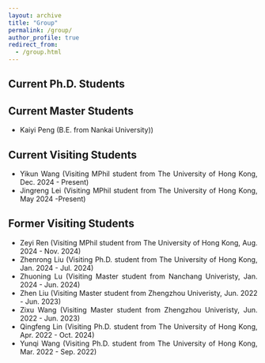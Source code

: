 ```yaml
---
layout: archive
title: "Group"
permalink: /group/
author_profile: true
redirect_from: 
  - /group.html
---
```



Current Ph.D. Students
-----

Current Master Students
-----
<ul style="text-align: justify">
<li>Kaiyi Peng (B.E. from Nankai University))</li>
</ul>

Current Visiting Students
-----
<ul style="text-align: justify">
<li>Yikun Wang (Visiting MPhil student from The University of Hong Kong, Dec. 2024 - Present)</li>
<li>Jingreng Lei (Visiting MPhil student from The University of Hong Kong, May 2024 -Present)</li>
</ul>

Former Visiting Students
-----
<ul style="text-align: justify">
<li>Zeyi Ren (Visiting MPhil student from The University of Hong Kong, Aug. 2024 - Nov. 2024)</li>
<li>Zhenrong Liu (Visiting Ph.D. student from The University of Hong Kong, Jan. 2024 - Jul. 2024)</li>
<li>Zhuoning Lu (Visiting Master student from Nanchang Univeristy, Jan. 2024 - Jun. 2024)</li>
<li>Zhen Liu (Visiting Master student from Zhengzhou Univeristy, Jun. 2022 - Jun. 2023)</li>
<li>Zixu Wang (Visiting Master student from Zhengzhou Univeristy, Jun. 2022 - Jun. 2023)</li>
<li>Qingfeng Lin (Visiting Ph.D. student from The University of Hong Kong, Apr. 2022 - Oct. 2024)</li>
<li>Yunqi Wang (Visiting Ph.D. student from The University of Hong Kong, Mar. 2022 - Sep. 2022)</li>
</ul>
